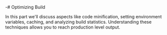-# Optimizing Build

In this part we'll discuss aspects like code minification, setting environment variables, caching, and analyzing build statistics. Understanding these techniques allows you to reach production level output.
